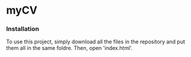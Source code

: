 # myCV

### Installation  
To use this project, simply download all the files in the repository and put them all in the same foldre. Then, open 'index.html'.
